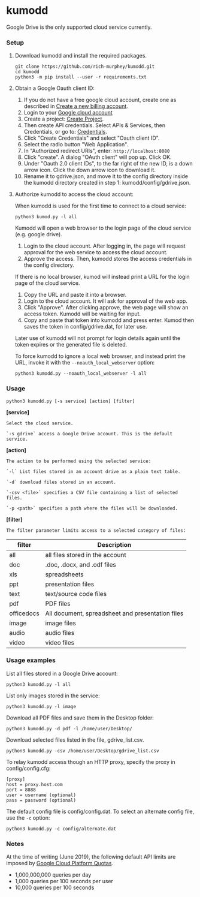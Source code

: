 # kumodd

Google Drive is the only supported cloud service currently.

### Setup

1. Download kumodd and install the required packages.
    ```
    git clone https://github.com/rich-murphey/kumodd.git
    cd kumodd
    python3 -m pip install --user -r requirements.txt
    ```

1. Obtain a Google Oauth client ID:
    1. If you do not have a free google cloud account, create one as described in [Create a new billing account](
https://cloud.google.com/billing/docs/how-to/manage-billing-account#create_a_new_billing_account).  
    1. Login to your [Google cloud account](https://console.cloud.google.com)
    1. Create a project: [Create Project](https://console.cloud.google.com/projectcreate).
    1. Then create API credentials. Select APIs & Services, then Credentials, or go to: [Credentials](https://console.cloud.google.com/apis/credentials).
    1. Click "Create Credentials" and select "Oauth client ID".
    1. Select the radio button "Web Application".
    1. In "Authorized redirect URIs", enter: `http://localhost:8080`
    1. Click "create".  A dialog "OAuth client" will pop up.  Click OK.
    1.  Under "Oauth 2.0 client IDs", to the far right of the new ID, is a down arrow icon. Click the down arrow icon to download it.
    1. Rename it to gdrive.json, and move it to the config directory inside
       the kumodd directory created in step 1: kumodd/config/gdrive.json.

1. Authorize kumodd to access the cloud account:

    When kumodd is used for the first time to connect to a cloud service:
    ```
    python3 kumod.py -l all
    ```

    Kumodd will open a web browser to the login page of the cloud service (e.g. google
    drive). 
    1. Login to the cloud account. After logging in, the page will request approval for the web service to access the cloud account.  
    1. Approve the access. Then, kumodd stores the access credentials in the config directory.  
    
    If there is no local browser, kumod will instead print a URL for the login page of
    the cloud service. 
    1. Copy the URL and paste it into a browser.  
    1. Login to the cloud account.  It will ask for approval of the web app.
    1. Click "Approve". After clicking approve, the web page will show an access token.  Kumodd will be waiting for input. 
    1. Copy and paste that token into kumodd and press enter. Kumod then saves the
    token in config/gdrive.dat, for later use.

    Later use of kumodd will not prompt for login details again until the token expires
    or the generated file is deleted.

    To force kumodd to ignore a local web browser, and instead print the URL, invoke it with the `--noauth_local_webserver` option:
    ```
    python3 kumodd.py --noauth_local_webserver -l all
    ```

### Usage

`python3 kumodd.py [-s service] [action] [filter]`

**[service]**

    Select the cloud service.

    `-s gdrive` access a Google Drive account. This is the default service.

**[action]**

    The action to be performed using the selected service:

    `-l` List files stored in an account drive as a plain text table.

    `-d` download files stored in an account.

    `-csv <file>` specifies a CSV file containing a list of selected files.

    `-p <path>` specifies a path where the files will be downloaded.

**[filter]**

    The filter parameter limits access to a selected category of files:

filter	| Description
------	| -----------
all	| all files stored in the account
doc	| .doc, .docx, and .odf files
xls	| spreadsheets
ppt	| presentation files
text	| text/source code files
pdf	| PDF files
officedocs	| All document, spreadsheet and presentation files
image	| image files
audio	| audio files
video	| video files

### Usage examples

List all files stored in a Google Drive account:

`python3 kumodd.py -l all`

List only images stored in the service: 

`python3 kumodd.py -l image`

Download all PDF files and save them in the Desktop folder:

`python3 kumodd.py -d pdf -l /home/user/Desktop/`

Download selected files listed in the file, gdrive_list.csv.

`python3 kumodd.py -csv /home/user/Desktop/gdrive_list.csv`

To relay kumodd access though an HTTP proxy, specify the proxy in config/config.cfg:
```
[proxy]
host = proxy.host.com
port = 8888
user = username (optional)
pass = password (optional)
```

The default config file is config/config.dat.  To select an alternate config file, use the `-c` option:

`python3 kumodd.py -c config/alternate.dat`

### Notes

At the time of writing (June 2019), the following default API limits are imposed by [Google Cloud Platform Quotas](https://console.cloud.google.com/apis/api/drive.googleapis.com/quotas).

- 1,000,000,000 queries per day
- 1,000 queries per 100 seconds per user
- 10,000 queries per 100 seconds
